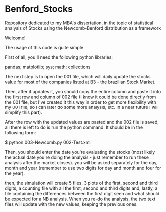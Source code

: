 # Benford_Stocks
Repository dedicated to my MBA's dissertation, in the topic of statistical analysis of Stocks using the Newcomb-Benford distribution as a framework

Welcome!

The usage of this code is quite simple

First of all, you'll need the following python libraries:

pandas; matplotlib; sys; math; collections

The next step is to open the 001 file, which will daily update the stocks value for most of the companies listed at B3 - the brazilian Stock Market.

Then, after it updates it, you should copy the entire column and paste it into the first row and column of 002 file (I know it could be done directly from the 001 file, but I've created it this way in order to get more flexibility with my 001 file, so I can later do some more analysis, etc. In a near future I will simplify this part).

After the row with the updated values are pasted and the 002 file is saved, all there is left to do is run the python command. It should be in the following form:

$ python 003-Newcomb.py 002-Test.xml

Then, you should enter the date you're evaluating the stocks (most likely the actual date you're doing the analysis - just remember to run these analysis after the market closes). you will be asked separately for the day, month and year (remember to use two digits for day and month and four for the year).

then, the simulation will create 5 files. 3 plots of the first, second and third digits, a counting file with all the first, second and third digits and, lastly, a file containing the differences between the first digit seen and what should be expected for a NB analysis. When you re-do the analysis, the two text files will update with the new values, keeping the previous ones.
